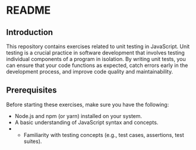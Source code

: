 # README
## Introduction

This repository contains exercises related to unit testing in JavaScript. Unit testing is a crucial practice in software development that involves testing individual components of a program in isolation. By writing unit tests, you can ensure that your code functions as expected, catch errors early in the development process, and improve code quality and maintainability.

## Prerequisites

Before starting these exercises, make sure you have the following:

- Node.js and npm (or yarn) installed on your system.
- A basic understanding of JavaScript syntax and concepts.
- - Familiarity with testing concepts (e.g., test cases, assertions, test suites).
